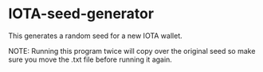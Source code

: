 # IOTA-seed-generator
This generates a random seed for a new IOTA wallet.

NOTE: Running this program twice will copy over the original seed so make sure you move the .txt file before running it again.
